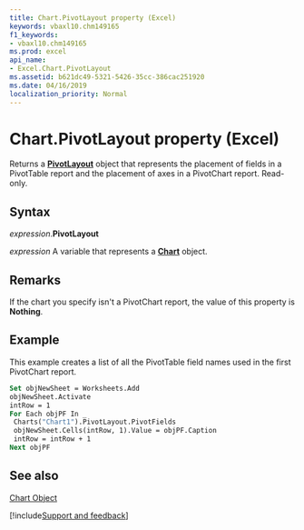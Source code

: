 ```yaml
---
title: Chart.PivotLayout property (Excel)
keywords: vbaxl10.chm149165
f1_keywords:
- vbaxl10.chm149165
ms.prod: excel
api_name:
- Excel.Chart.PivotLayout
ms.assetid: b621dc49-5321-5426-35cc-386cac251920
ms.date: 04/16/2019
localization_priority: Normal
---
```



# Chart.PivotLayout property (Excel)

Returns a  **[PivotLayout](Excel.PivotLayout.md)** object that represents the placement of fields in a PivotTable report and the placement of axes in a PivotChart report. Read-only.


## Syntax

_expression_.**PivotLayout**

_expression_ A variable that represents a **[Chart](Excel.Chart(object).md)** object.


## Remarks

If the chart you specify isn't a PivotChart report, the value of this property is  **Nothing**.


## Example

This example creates a list of all the PivotTable field names used in the first PivotChart report.


```vb
Set objNewSheet = Worksheets.Add 
objNewSheet.Activate 
intRow = 1 
For Each objPF In _ 
 Charts("Chart1").PivotLayout.PivotFields 
 objNewSheet.Cells(intRow, 1).Value = objPF.Caption 
 intRow = intRow + 1 
Next objPF
```


## See also


[Chart Object](Excel.Chart(object).md)

[!include[Support and feedback](~/includes/feedback-boilerplate.md)]